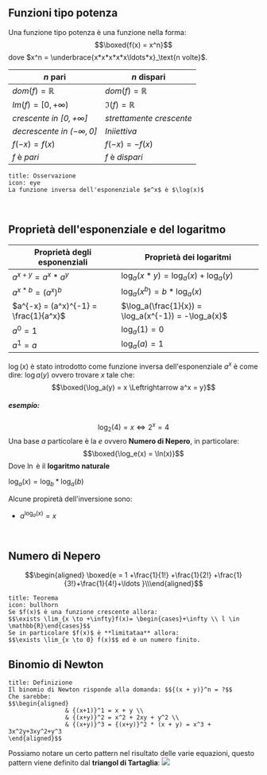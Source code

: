 ## Funzioni tipo potenza

Una funzione tipo potenza è una funzione nella forma: $$\boxed{f(x) = x^n}$$
dove $x^n = \underbrace{x*x*x*x*x\ldots*x}_\text{n volte}$.

| $n$ pari                        | $n$ dispari              |
| ------------------------------- | ------------------------ |
| $dom(f) = \mathbb{R}$           | $dom(f) = \mathbb{R}$    |
| $Im(f) = [0, +\infty)$          | $\Im(f) = \mathbb{R}$    |
| *crescente in $[0, +\infty]$*   | *strettamente crescente* |
| *decrescente in $(-\infty, 0]$* | *Iniiettiva*             |
| $f(-x) = f(x)$                  | $f(-x) = -f(x)$          |
| $f$ è *pari*                    | $f$ è *dispari*          |

```ad-note
title: Osservazione
icon: eye
La funzione inversa dell'esponenziale $e^x$ è $\log(x)$
```

<div style="page-break-after: always; visibility:hidden">\pagebreak</div>

## Proprietà dell'esponenziale e del logaritmo

| Proprietà degli esponenziali          | Proprietà dei logaritmi                             |
| ------------------------------------- | --------------------------------------------------- |
| $a^{x+y} = a^x * a^y$                 | $\log_a(x*y) = \log_a(x) + \log_a(y)$               |
| $a^{x*b} = (a^x)^b$                   | $\log_a(x^b) = b * \log_a(x)$                       |
| $a^{-x} = (a^x)^{-1} = \frac{1}{a^x}$ | $\log_a(\frac{1}{x}) = \log_a(x^{-1}) = -\log_a(x)$ |
| $a^0 = 1$                             | $\log_a(1) = 0$                                     |
| $a^1 = a$                             | $\log_a(a) = 1$                                     |

$\log(x)$ è stato introdotto come funzione inversa dell'esponenziale
$a^x$ è come dire: $\log a(y)$ ovvero trovare $x$ tale che:
$$\boxed{\log_a(y) = x \Leftrightarrow a^x = y}$$
##### esempio:
$$\log_2(4) = x \Leftrightarrow 2^x = 4$$Una base $a$ particolare è la $e$ ovvero **Numero di Nepero**, in particolare:
$$\boxed{\log_e(x) = \ln(x)}$$Dove $\ln$ è il **logaritmo naturale**

$\log_a(x) = \log_b * \log_a(b)$

Alcune propiretà dell'inversione sono:

-   $a^{\log_a(x)} = x$
<div style="page-break-after: always; visibility:hidden">\pagebreak</div>

## Numero di Nepero
$$\begin{aligned}
        \boxed{e = 1  +\frac{1}{1!} +\frac{1}{2!} +\frac{1}{3!}+\frac{1}{4!}+\ldots }\\\end{aligned}$$

```ad-note
title: Teorema
icon: bullhorn
Se $f(x)$ è una funzione crescente allora:
$$\exists \lim_{x \to +\infty}f(x)= \begin{cases}+\infty \\ l \in \mathbb{R}\end{cases}$$
Se in particolare $f(x)$ è **limitataa** allora:
$$\exists \lim_{x \to 0} f(x)$$ ed è un numero finito.
```


## Binomio di Newton

```ad-note
title: Definizione
Il binomio di Newton risponde alla domanda: $${(x + y)}^n = ?$$ 
Che sarebbe: 
$$\begin{aligned}
                & {(x+1)}^1 = x + y \\
                & {(x+y)}^2 = x^2 + 2xy + y^2 \\
                & {(x+y)}^3 = {(x+y)}^2 * (x + y) = x^3 + 3x^2y+3xy^2+y^3 
\end{aligned}$$
```


Possiamo notare un certo pattern nel risultato delle varie equazioni,
questo pattern viene definito dal **triangol di Tartaglia**:
![](triangolo_di_tartaglia.png)
